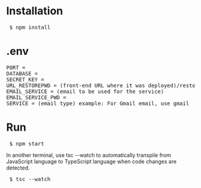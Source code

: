 # Installation

<pre> $ npm install</pre>

# .env
<pre>PORT = 
DATABASE = 
SECRET_KEY = 
URL_RESTOREPWD = (front-end URL where it was deployed)/restore-password
EMAIL_SERVICE = (email to be used for the service)
EMAIL_SERVICE_PWD = 
SERVICE = (email type) example: For Gmail email, use gmail
</pre>

# Run

<pre> $ npm start </pre>
In another terminal, use tsc --watch to automatically transpile from JavaScript language to TypeScript language when code changes are detected.
<pre> $ tsc --watch</pre>
